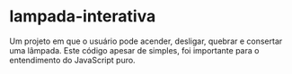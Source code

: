 # lampada-interativa
Um projeto em que o usuário pode acender, desligar, quebrar e consertar uma lâmpada. Este código apesar de simples, foi importante para o entendimento do JavaScript puro.
